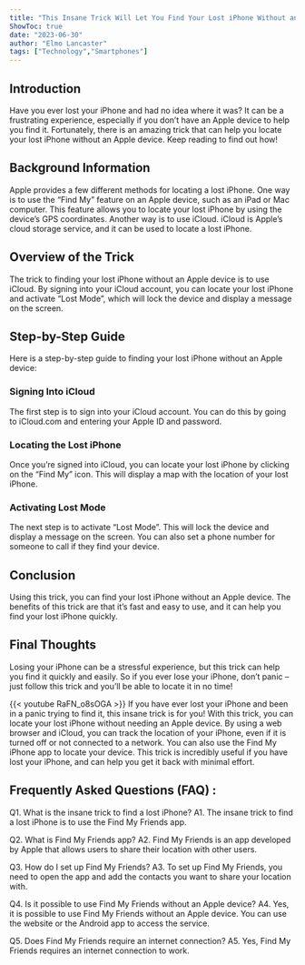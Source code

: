 ```yaml
---
title: "This Insane Trick Will Let You Find Your Lost iPhone Without an Apple Device!"
ShowToc: true 
date: "2023-06-30"
author: "Elmo Lancaster" 
tags: ["Technology","Smartphones"]
---
```

## Introduction 

Have you ever lost your iPhone and had no idea where it was? It can be a frustrating experience, especially if you don’t have an Apple device to help you find it. Fortunately, there is an amazing trick that can help you locate your lost iPhone without an Apple device. Keep reading to find out how! 

## Background Information 

Apple provides a few different methods for locating a lost iPhone. One way is to use the “Find My” feature on an Apple device, such as an iPad or Mac computer. This feature allows you to locate your lost iPhone by using the device’s GPS coordinates. Another way is to use iCloud. iCloud is Apple’s cloud storage service, and it can be used to locate a lost iPhone. 

## Overview of the Trick 

The trick to finding your lost iPhone without an Apple device is to use iCloud. By signing into your iCloud account, you can locate your lost iPhone and activate “Lost Mode”, which will lock the device and display a message on the screen. 

## Step-by-Step Guide 

Here is a step-by-step guide to finding your lost iPhone without an Apple device: 

### Signing Into iCloud 

The first step is to sign into your iCloud account. You can do this by going to iCloud.com and entering your Apple ID and password. 

### Locating the Lost iPhone 

Once you’re signed into iCloud, you can locate your lost iPhone by clicking on the “Find My” icon. This will display a map with the location of your lost iPhone. 

### Activating Lost Mode 

The next step is to activate “Lost Mode”. This will lock the device and display a message on the screen. You can also set a phone number for someone to call if they find your device. 

## Conclusion 

Using this trick, you can find your lost iPhone without an Apple device. The benefits of this trick are that it’s fast and easy to use, and it can help you find your lost iPhone quickly. 

## Final Thoughts 

Losing your iPhone can be a stressful experience, but this trick can help you find it quickly and easily. So if you ever lose your iPhone, don’t panic – just follow this trick and you’ll be able to locate it in no time!

{{< youtube RaFN_o8sOGA >}} 
If you have ever lost your iPhone and been in a panic trying to find it, this insane trick is for you! With this trick, you can locate your lost iPhone without needing an Apple device. By using a web browser and iCloud, you can track the location of your iPhone, even if it is turned off or not connected to a network. You can also use the Find My iPhone app to locate your device. This trick is incredibly useful if you have lost your iPhone, and can help you get it back with minimal effort.

## Frequently Asked Questions (FAQ) :
Q1. What is the insane trick to find a lost iPhone? 
A1. The insane trick to find a lost iPhone is to use the Find My Friends app. 

Q2. What is Find My Friends app? 
A2. Find My Friends is an app developed by Apple that allows users to share their location with other users. 

Q3. How do I set up Find My Friends? 
A3. To set up Find My Friends, you need to open the app and add the contacts you want to share your location with. 

Q4. Is it possible to use Find My Friends without an Apple device? 
A4. Yes, it is possible to use Find My Friends without an Apple device. You can use the website or the Android app to access the service. 

Q5. Does Find My Friends require an internet connection? 
A5. Yes, Find My Friends requires an internet connection to work.


